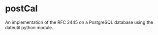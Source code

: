 postCal
=======

An implementation of the RFC 2445 on a PostgreSQL database using the dateutil python module.